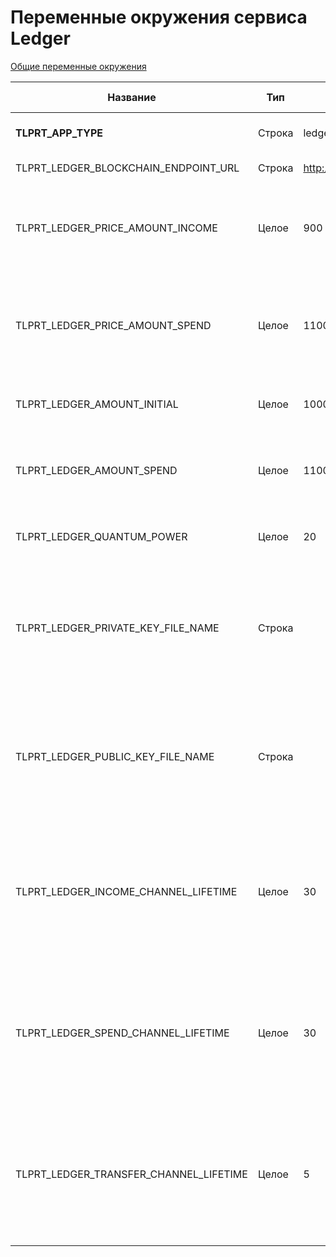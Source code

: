 # Переменные окружения сервиса Ledger

[Общие переменные окружения](./../../doc/env.md)

Название | Тип | Значение по умолчанию | Описание | Заметки
---|---|---|---|---
**TLPRT_APP_TYPE** | Строка | ledger | Синоним имени микросервиса | Неизменное обязательное значение
TLPRT_LEDGER_BLOCKCHAIN_ENDPOINT_URL | Строка | http://13.70.22.206:8080 | URL API блокчейн
TLPRT_LEDGER_PRICE_AMOUNT_INCOME | Целое | 900 | Наименьшая цена еденицы траффика, за которую раздающая нода согласна работать
TLPRT_LEDGER_PRICE_AMOUNT_SPEND | Целое | 1100 | Наибольшая цена еденицы траффика, которую согласен выплатить зритель за просмотр
TLPRT_LEDGER_AMOUNT_INITIAL | Целое | 100000 | Начальное число токенов на кошельке леджера
TLPRT_LEDGER_AMOUNT_SPEND | Целое | 11000 | Число токенов, переводящихся на Spend кошелёк при открытии канала
TLPRT_LEDGER_QUANTUM_POWER | Целое | 20 | Мощность кванта траффика для цены
TLPRT_LEDGER_PRIVATE_KEY_FILE_NAME | Строка | | Путь до файла с приватным ключом кошелька | В случае, если файл по пути не найден, данные в нём не валидны - генерируется новый приватный ключ
TLPRT_LEDGER_PUBLIC_KEY_FILE_NAME | Строка | | Путь до файла с публичным ключом кошелька | В случае, если файл по пути не найден, данные в нём не валидны - генерируется новый публичный ключ
TLPRT_LEDGER_INCOME_CHANNEL_LIFETIME | Целое | 30 | Время жизни дебетового канала, в минутах. По истечении этого времени канал будет закрыт автоматически | По истечении этого времени, но до публицкации транзакции автозакрытия канала пользоваться каналом нельзя
TLPRT_LEDGER_SPEND_CHANNEL_LIFETIME | Целое | 30 | Время жизни кредитного канала, в минутах. По истечении этого времени канал будет закрыт автоматически | По истечении этого времени, но до публицкации транзакции автозакрытия канала пользоваться каналом нельзя
TLPRT_LEDGER_TRANSFER_CHANNEL_LIFETIME | Целое | 5 | Время жизни (максимальное) трансфер канала. По истечении этого времени канал будет закрыт автоматически | По истечении этого времени, но до публицкации транзакции автозакрытия канала пользоваться каналом нельзя
